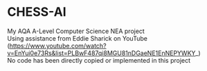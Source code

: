 # CHESS-AI
My AQA A-Level Computer Science NEA project\
Using assistance from Eddie Sharick on YouTube (https://www.youtube.com/watch?v=EnYui0e73Rs&list=PLBwF487qi8MGU81nDGaeNE1EnNEPYWKY_) \
No code has been directly copied or implemented in this project
